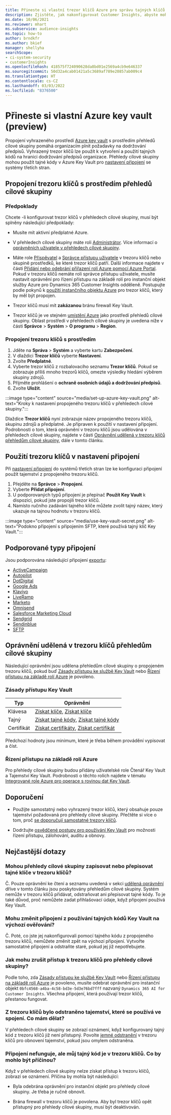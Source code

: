 ```yaml
---
title: Přineste si vlastní trezor klíčů Azure pro správu tajných klíčů
description: Zjistěte, jak nakonfigurovat Customer Insights, abyste mohli používat svůj vlastní Azure key vault.
ms.date: 10/06/2021
ms.reviewer: mhart
ms.subservice: audience-insights
ms.topic: how-to
author: brndkfr
ms.author: bkief
manager: shellyha
searchScope:
- ci-system-security
- customerInsights
ms.openlocfilehash: 418575f724090628da8bd01e2569a4cb9e646337
ms.sourcegitcommit: 50d32a4cab01421a5c3689af789e20857ab009c4
ms.translationtype: HT
ms.contentlocale: cs-CZ
ms.lasthandoff: 03/03/2022
ms.locfileid: "8376500"
---
```

# <a name="bring-your-own-azure-key-vault-preview"></a>Přineste si vlastní Azure key vault (preview)

Propojení vyhrazeného prostředí [Azure key vault](/azure/key-vault/general/basic-concepts) s prostředím přehledů cílové skupiny pomáhá organizacím plnit požadavky na dodržování předpisů.
Vyhrazený trezor klíčů lze použít k vytvoření a použití tajných kódů na hranici dodržování předpisů organizace. Přehledy cílové skupiny mohou použít tajné kódy v Azure Key Vault pro [nastavení připojení](connections.md) se systémy třetích stran.

## <a name="link-the-key-vault-to-the-audience-insights-environment"></a>Propojení trezoru klíčů s prostředím přehledů cílové skupiny

### <a name="prerequisites"></a>Předpoklady

Chcete -li konfigurovat trezor klíčů v přehledech cílové skupiny, musí být splněny následující předpoklady:

- Musíte mít aktivní předplatné Azure.

- V přehledech cílové skupiny máte roli [Administrátor](permissions.md#admin). Více informací o [oprávněních uživatele v přehledech cílové skupiny](permissions.md#assign-roles-and-permissions).

- Máte role [Přispěvatel](/azure/role-based-access-control/built-in-roles#contributor) a [Správce přístupu uživatele](/azure/role-based-access-control/built-in-roles#user-access-administrator) v trezoru klíčů nebo skupině prostředků, ke které trezor klíčů patří. Další informace najdete v části [Přidání nebo odebrání přiřazení rolí Azure pomocí Azure Portal](/azure/role-based-access-control/role-assignments-portal). Pokud v trezoru klíčů nemáte roli správce přístupu uživatele, musíte nastavit oprávnění pro řízení přístupu na základě rolí pro instanční objekt služby Azure pro Dynamics 365 Customer Insights odděleně. Postupujte podle pokynů k [použití instančního objektu Azure](connect-service-principal.md) pro trezor klíčů, který by měl být propojen.

- Trezor klíčů musí mít **zakázanou** bránu firewall Key Vault.

- Trezor klíčů je ve stejném [umístění Azure](https://azure.microsoft.com/global-infrastructure/geographies/#overview) jako prostředí přehledů cílové skupiny. Oblast prostředí v přehledech cílové skupiny je uvedena níže v části **Správce** > **Systém** > **O programu** > **Region**.

### <a name="link-a-key-vault-to-the-environment"></a>Propojení trezoru klíčů s prostředím

1. Jděte na **Správa** > **Systém** a vyberte kartu **Zabezpečení**.
1. V dlaždici **Trezor klíčů** vyberte **Nastavení**.
1. Zvolte **Předplatné**.
1. Vyberte trezor klíčů z rozbalovacího seznamu **Trezor klíčů**. Pokud se zobrazuje příliš mnoho trezorů klíčů, omezte výsledky hledání výběrem skupiny zdrojů.
1. Přijměte prohlášení o **ochraně osobních údajů a dodržování předpisů**.
1. Zvolte **Uložit**.

:::image type="content" source="media/set-up-azure-key-vault.png" alt-text="Kroky k nastavení propojeného trezoru klíčů v přehledech cílové skupiny.":::

Dlaždice **Trezor klíčů** nyní zobrazuje název propojeného trezoru klíčů, skupinu zdrojů a předplatné. Je připraven k použití v nastavení připojení.
Podrobnosti o tom, která oprávnění v trezoru klíčů jsou udělována v přehledech cílové skupiny, najdete v části [Oprávnění udělená v trezoru klíčů přehledům cílové skupiny](#permissions-granted-on-the-key-vault-to-audience-insights), dále v tomto článku.

## <a name="use-the-key-vault-in-the-connection-setup"></a>Použití trezoru klíčů v nastavení připojení

Při [nastavení připojení](connections.md) do systémů třetích stran lze ke konfiguraci připojení použít tajemství z propojeného trezoru klíčů.

1. Přejděte na **Správce** > **Propojení**.
1. Vyberte **Přidat připojení**.
1. U podporovaných typů připojení je přepínač **Použít Key Vault** k dispozici, pokud jste propojili trezor klíčů.
1. Namísto ručního zadávání tajného klíče můžete zvolit tajný název, který ukazuje na tajnou hodnotu v trezoru klíčů.

:::image type="content" source="media/use-key-vault-secret.png" alt-text="Podokno připojení s připojením SFTP, které používá tajný klíč Key Vault.":::

## <a name="supported-connection-types"></a>Podporované typy připojení

Jsou podporována následující připojení [exportu](export-destinations.md):

* [ActiveCampaign](export-active-campaign.md)
* [Autopilot](export-autopilot.md)
* [DotDigital](export-dotdigital.md)
* [Google Ads](export-google-ads.md)
* [Klaviyo](export-klaviyo.md)
* [LiveRamp](export-liveramp.md)
* [Marketo](export-marketo.md)
* [Omnisend](export-omnisend.md)
* [Salesforce Marketing Cloud](export-salesforce.md)
* [Sendgrid](export-sendgrid.md)
* [Sendinblue](export-sendinblue.md)
* [SFTP](export-sftp.md)

## <a name="permissions-granted-on-the-key-vault-to-audience-insights"></a>Oprávnění udělená v trezoru klíčů přehledům cílové skupiny

Následující oprávnění jsou udělena přehledům cílové skupiny o propojeném trezoru klíčů, pokud buď [Zásady přístupu ke službě Key Vault](/azure/key-vault/general/assign-access-policy?tabs=azure-portal) nebo [Řízení přístupu na základě rolí Azure](/azure/key-vault/general/rbac-guide?tabs=azure-cli) je povoleno.

### <a name="key-vault-access-policy"></a>Zásady přístupu Key Vault

| Typ        | Oprávnění          |
| ----------- | -------------------- |
| Klávesa         | [Získat klíče](/rest/api/keyvault/get-keys), [Získat klíče](/rest/api/keyvault/get-key)                                 |
| Tajný      | [Získat tajné kódy](/rest/api/keyvault/get-secrets), [Získat tajné kódy](/rest/api/keyvault/get-secret)                     |
| Certifikát | [Získat certifikáty](/rest/api/keyvault/get-certificates), [Získat certifikát](/rest/api/keyvault/get-certificate) |

Předchozí hodnoty jsou minimum, které je třeba během provádění vypisovat a číst.

### <a name="azure-role-based-access-control"></a>Řízení přístupu na základě rolí Azure

Pro přehledy cílové skupiny budou přidány uživatelské role Čtenář Key Vault a Tajemství Key Vault. Podrobnosti o těchto rolích najdete v tématu [Integrované role Azure pro operace s rovinou dat Key Vault](/azure/key-vault/general/rbac-guide?tabs=azure-cli).

## <a name="recommendations"></a>Doporučení

- Použijte samostatný nebo vyhrazený trezor klíčů, který obsahuje pouze tajemství požadovaná pro přehledy cílové skupiny. Přečtěte si více o tom, proč [se doporučují samostatné trezory klíčů](/azure/key-vault/general/best-practices#why-we-recommend-separate-key-vaults).

- Dodržujte [osvědčené postupy pro používání Key Vault](/azure/key-vault/general/best-practices#turn-on-logging) pro možnosti řízení přístupu, zálohování, auditu a obnovy.

## <a name="frequently-asked-questions"></a>Nejčastější dotazy

### <a name="can-audience-insights-write-secrets-or-overwrite-secrets-into-the-key-vault"></a>Mohou přehledy cílové skupiny zapisovat nebo přepisovat tajné klíče v trezoru klíčů?

Č. Pouze oprávnění ke čtení a seznamu uvedená v sekci [udělená oprávnění](#permissions-granted-on-the-key-vault-to-audience-insights) dříve v tomto článku jsou poskytovány přehledům cílové skupiny. Systém nemůže v trezoru klíčů přidávat, odstraňovat ani přepisovat tajné kódy. To je také důvod, proč nemůžete zadat přihlašovací údaje, když připojení používá Key Vault.

### <a name="can-i-change-a-connection-from-using-key-vault-secrets-to-default-authentication"></a>Mohu změnit připojení z používání tajných kódů Key Vault na výchozí ověřování?

Č. Poté, co jste jej nakonfigurovali pomocí tajného kódu z propojeného trezoru klíčů, nemůžete změnit zpět na výchozí připojení. Vytvořte samostatné připojení a odstraňte staré, pokud jej již nepotřebujete.

### <a name="how-can-i-revoke-access-to-a-key-vault-for-audience-insights"></a>Jak mohu zrušit přístup k trezoru klíčů pro přehledy cílové skupiny?

Podle toho, zda [Zásady přístupu ke službě Key Vault](/azure/key-vault/general/assign-access-policy?tabs=azure-portal) nebo [Řízení přístupu na základě rolí Azure](/azure/key-vault/general/rbac-guide?tabs=azure-cli) je povoleno, musíte odebrat oprávnění pro instanční objekt `0bfc4568-a4ba-4c58-bd3e-5d3e76bd7fff` nazvaný `Dynamics 365 AI for Customer Insights`. Všechna připojení, která používají trezor klíčů, přestanou fungovat.

### <a name="a-secret-thats-used-in-a-connection-got-removed-from-the-key-vault-what-can-i-do"></a>Z trezoru klíčů bylo odstraněno tajemství, které se používá ve spojení. Co mám dělat?

V přehledech cílové skupiny se zobrazí oznámení, když konfigurovaný tajný kód z trezoru klíčů již není přístupný. Povolte [jemné odstranění](/azure/key-vault/general/soft-delete-overview) v trezoru klíčů pro obnovení tajemství, pokud jsou omylem odstraněna.

### <a name="a-connection-doesnt-work-but-my-secret-is-in-the-key-vault-what-might-be-the-cause"></a>Připojení nefunguje, ale můj tajný kód je v trezoru klíčů. Co by mohlo být příčinou?

Když v přehledech cílové skupiny nelze získat přístup k trezoru klíčů, zobrazí se oznámení. Příčina by mohla být následující:

- Byla odebrána oprávnění pro instanční objekt pro přehledy cílové skupiny. Je třeba je ručně obnovit.

- Brána firewall v trezoru klíčů je povolena. Aby byl trezor klíčů opět přístupný pro přehledy cílové skupiny, musí být deaktivován.
